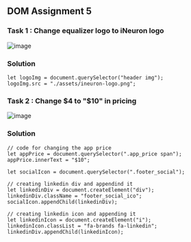 ## DOM Assignment 5

### Task 1 : Change equalizer logo to iNeuron logo

![image](https://user-images.githubusercontent.com/48837703/216009092-26711fae-2506-4581-a666-3cdc7c6915dd.png)

### Solution

```
let logoImg = document.querySelector("header img");
logoImg.src = "./assets/ineuron-logo.png";
```

### Task 2 : Change $4 to "$10" in pricing

![image](https://user-images.githubusercontent.com/48837703/216015377-6ad75f0c-0f0a-4226-a0c3-2241264d0797.png)

### Solution

```
// code for changing the app price
let appPrice = document.querySelector(".app_price span");
appPrice.innerText = "$10";

let socialIcon = document.querySelector(".footer_social");

// creating linkedin div and appendind it
let linkedinDiv = document.createElement("div");
linkedinDiv.className = "footer_social_ico";
socialIcon.appendChild(linkedinDiv);

// creating linkedin icon and appending it
let linkedinIcon = document.createElement("i");
linkedinIcon.classList = "fa-brands fa-linkedin";
linkedinDiv.appendChild(linkedinIcon);
```
